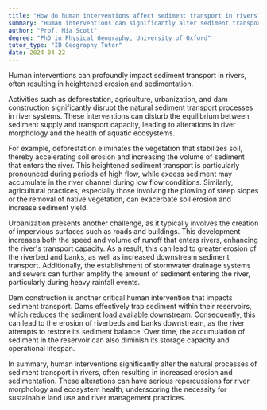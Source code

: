 ```yaml
---
title: "How do human interventions affect sediment transport in rivers?"
summary: "Human interventions can significantly alter sediment transport in rivers, often leading to increased erosion and sedimentation."
author: "Prof. Mia Scott"
degree: "PhD in Physical Geography, University of Oxford"
tutor_type: "IB Geography Tutor"
date: 2024-04-22
---
```


Human interventions can profoundly impact sediment transport in rivers, often resulting in heightened erosion and sedimentation.

Activities such as deforestation, agriculture, urbanization, and dam construction significantly disrupt the natural sediment transport processes in river systems. These interventions can disturb the equilibrium between sediment supply and transport capacity, leading to alterations in river morphology and the health of aquatic ecosystems.

For example, deforestation eliminates the vegetation that stabilizes soil, thereby accelerating soil erosion and increasing the volume of sediment that enters the river. This heightened sediment transport is particularly pronounced during periods of high flow, while excess sediment may accumulate in the river channel during low flow conditions. Similarly, agricultural practices, especially those involving the plowing of steep slopes or the removal of native vegetation, can exacerbate soil erosion and increase sediment yield.

Urbanization presents another challenge, as it typically involves the creation of impervious surfaces such as roads and buildings. This development increases both the speed and volume of runoff that enters rivers, enhancing the river's transport capacity. As a result, this can lead to greater erosion of the riverbed and banks, as well as increased downstream sediment transport. Additionally, the establishment of stormwater drainage systems and sewers can further amplify the amount of sediment entering the river, particularly during heavy rainfall events.

Dam construction is another critical human intervention that impacts sediment transport. Dams effectively trap sediment within their reservoirs, which reduces the sediment load available downstream. Consequently, this can lead to the erosion of riverbeds and banks downstream, as the river attempts to restore its sediment balance. Over time, the accumulation of sediment in the reservoir can also diminish its storage capacity and operational lifespan.

In summary, human interventions significantly alter the natural processes of sediment transport in rivers, often resulting in increased erosion and sedimentation. These alterations can have serious repercussions for river morphology and ecosystem health, underscoring the necessity for sustainable land use and river management practices.
    